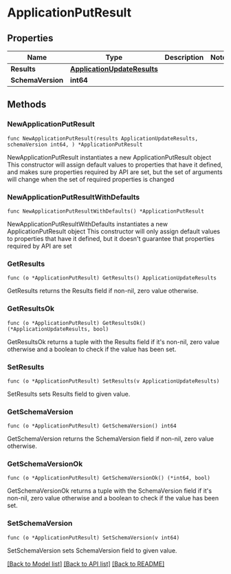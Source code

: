 # ApplicationPutResult

## Properties

Name | Type | Description | Notes
------------ | ------------- | ------------- | -------------
**Results** | [**ApplicationUpdateResults**](ApplicationUpdateResults.md) |  | 
**SchemaVersion** | **int64** |  | 

## Methods

### NewApplicationPutResult

`func NewApplicationPutResult(results ApplicationUpdateResults, schemaVersion int64, ) *ApplicationPutResult`

NewApplicationPutResult instantiates a new ApplicationPutResult object
This constructor will assign default values to properties that have it defined,
and makes sure properties required by API are set, but the set of arguments
will change when the set of required properties is changed

### NewApplicationPutResultWithDefaults

`func NewApplicationPutResultWithDefaults() *ApplicationPutResult`

NewApplicationPutResultWithDefaults instantiates a new ApplicationPutResult object
This constructor will only assign default values to properties that have it defined,
but it doesn't guarantee that properties required by API are set

### GetResults

`func (o *ApplicationPutResult) GetResults() ApplicationUpdateResults`

GetResults returns the Results field if non-nil, zero value otherwise.

### GetResultsOk

`func (o *ApplicationPutResult) GetResultsOk() (*ApplicationUpdateResults, bool)`

GetResultsOk returns a tuple with the Results field if it's non-nil, zero value otherwise
and a boolean to check if the value has been set.

### SetResults

`func (o *ApplicationPutResult) SetResults(v ApplicationUpdateResults)`

SetResults sets Results field to given value.


### GetSchemaVersion

`func (o *ApplicationPutResult) GetSchemaVersion() int64`

GetSchemaVersion returns the SchemaVersion field if non-nil, zero value otherwise.

### GetSchemaVersionOk

`func (o *ApplicationPutResult) GetSchemaVersionOk() (*int64, bool)`

GetSchemaVersionOk returns a tuple with the SchemaVersion field if it's non-nil, zero value otherwise
and a boolean to check if the value has been set.

### SetSchemaVersion

`func (o *ApplicationPutResult) SetSchemaVersion(v int64)`

SetSchemaVersion sets SchemaVersion field to given value.



[[Back to Model list]](../README.md#documentation-for-models) [[Back to API list]](../README.md#documentation-for-api-endpoints) [[Back to README]](../README.md)


